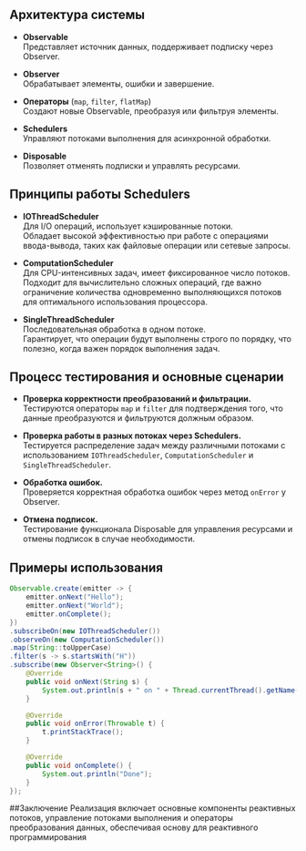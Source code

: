 ## Архитектура системы

- **Observable**  
  Представляет источник данных, поддерживает подписку через Observer.

- **Observer**  
  Обрабатывает элементы, ошибки и завершение.

- **Операторы** (`map`, `filter`, `flatMap`)  
  Создают новые Observable, преобразуя или фильтруя элементы.

- **Schedulers**  
  Управляют потоками выполнения для асинхронной обработки.

- **Disposable**  
  Позволяет отменять подписки и управлять ресурсами.

## Принципы работы Schedulers

- **IOThreadScheduler**  
  Для I/O операций, использует кэшированные потоки.  
  Обладает высокой эффективностью при работе с операциями ввода-вывода, таких как файловые операции или сетевые запросы.

- **ComputationScheduler**  
  Для CPU-интенсивных задач, имеет фиксированное число потоков.  
  Подходит для вычислительно сложных операций, где важно ограничение количества одновременно выполняющихся потоков для оптимального использования процессора.

- **SingleThreadScheduler**  
  Последовательная обработка в одном потоке.  
  Гарантирует, что операции будут выполнены строго по порядку, что полезно, когда важен порядок выполнения задач.

## Процесс тестирования и основные сценарии

- **Проверка корректности преобразований и фильтрации.**  
  Тестируются операторы `map` и `filter` для подтверждения того, что данные преобразуются и фильтруются должным образом.

- **Проверка работы в разных потоках через Schedulers.**  
  Тестируется распределение задач между различными потоками с использованием `IOThreadScheduler`, `ComputationScheduler` и `SingleThreadScheduler`.

- **Обработка ошибок.**  
  Проверяется корректная обработка ошибок через метод `onError` у Observer.

- **Отмена подписок.**  
  Тестирование функционала Disposable для управления ресурсами и отмены подписок в случае необходимости.

## Примеры использования

```java
Observable.create(emitter -> {
    emitter.onNext("Hello");
    emitter.onNext("World");
    emitter.onComplete();
})
.subscribeOn(new IOThreadScheduler())
.observeOn(new ComputationScheduler())
.map(String::toUpperCase)
.filter(s -> s.startsWith("H"))
.subscribe(new Observer<String>() {
    @Override
    public void onNext(String s) {
        System.out.println(s + " on " + Thread.currentThread().getName());
    }

    @Override
    public void onError(Throwable t) {
        t.printStackTrace();
    }

    @Override
    public void onComplete() {
        System.out.println("Done");
    }
});
```
##Заключение
Реализация включает основные компоненты реактивных потоков, управление потоками выполнения и операторы преобразования данных, обеспечивая основу для реактивного программирования
